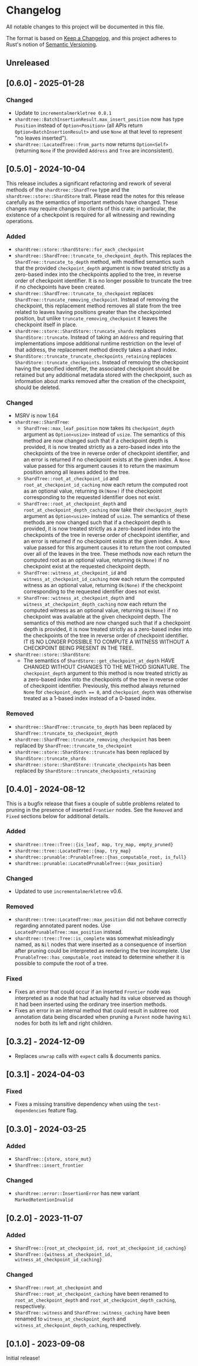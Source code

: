# Changelog
All notable changes to this project will be documented in this file.

The format is based on [Keep a Changelog](https://keepachangelog.com/en/1.1.0/),
and this project adheres to Rust's notion of
[Semantic Versioning](https://semver.org/spec/v2.0.0.html).

## Unreleased

## [0.6.0] - 2025-01-28

### Changed
- Update to `incrementalmerkletree 0.8.1`
- `shardtree::BatchInsertionResult.max_insert_position` now has type `Position`
  instead of `Option<Position>` (all APIs return `Option<BatchInsertionResult>`
  and use `None` at that level to represent "no leaves inserted").
- `shardtree::LocatedTree::from_parts` now returns `Option<Self>` (returning
  `None` if the provided `Address` and `Tree` are inconsistent).

## [0.5.0] - 2024-10-04

This release includes a significant refactoring and rework of several methods
of the `shardtree::ShardTree` type and the `shardtree::store::ShardStore`
trait. Please read the notes for this release carefully as the semantics of
important methods have changed. These changes may require changes to clients of
this crate; in particular, the existence of a checkpoint is required for all
witnessing and rewinding operations.

### Added
- `shardtree::store::ShardStore::for_each_checkpoint`
- `shardtree::ShardTree::truncate_to_checkpoint_depth`. This replaces
  the `ShardTree::truncate_to_depth` method, with modified semantics such that
  the provided `checkpoint_depth` argument is now treated strictly as a
  zero-based index into the checkpoints applied to the tree, in reverse order
  of checkpoint identifier. It is no longer possible to truncate the tree if no
  checkpoints have been created.
- `shardtree::ShardTree::truncate_to_checkpoint` replaces
  `ShardTree::truncate_removing_checkpoint`. Instead of removing
  the checkpoint, this replacement method removes all state from the tree
  related to leaves having positions greater than the checkpointed position,
  but unlike `truncate_removing_checkpoint` it leaves the checkpoint itself
  in place.
- `shardtree::store::ShardStore::truncate_shards` replaces
  `ShardStore::truncate`. Instead of taking an `Address` and requiring that
  implementations impose additional runtime restriction on the level of that
  address, the replacement method directly takes a shard index.
- `ShardStore::truncate_truncate_checkpoints_retaining` replaces
  `ShardStore::truncate_checkpoints`. Instead of removing the checkpoint
  having the specified identifier, the associated checkpoint should be retained
  but any additional metadata stored with the checkpoint, such as information
  about marks removed after the creation of the checkpoint, should be deleted.

### Changed
- MSRV is now 1.64
- `shardtree::ShardTree`:
  - `ShardTree::max_leaf_position` now takes its `checkpoint_depth` argument
    as `Option<usize>` instead of `usize`. The semantics of this method are now
    changed such that if a checkpoint depth is provided, it is now treated
    strictly as a zero-based index into the checkpoints of the tree in reverse
    order of checkpoint identifier, and an error is returned if no checkpoint
    exists at the given index. A `None` value passed for this argument causes
    it to return the maximum position among all leaves added to the tree.
  - `ShardTree::root_at_checkpoint_id` and `root_at_checkpoint_id_caching` now
    each return the computed root as an optional value, returning `Ok(None)` if
    the checkpoint corresponding to the requested identifier does not exist.
  - `ShardTree::root_at_checkpoint_depth` and `root_at_checkpoint_depth_caching`
    now take their `checkpoint_depth` argument as `Option<usize>` instead of
    `usize`. The semantics of these methods are now changed such that if a
    checkpoint depth is provided, it is now treated strictly as a zero-based
    index into the checkpoints of the tree in reverse order of checkpoint
    identifier, and an error is returned if no checkpoint exists at the given
    index. A `None` value passed for this argument causes it to return the root
    computed over all of the leaves in the tree. These methods now each return
    the computed root as an optional value, returning `Ok(None)` if no checkpoint
    exist at the requested checkpoint depth.
  - `ShardTree::witness_at_checkpoint_id` and `witness_at_checkpoint_id_caching`
    now each return the computed witness as an optional value, returning
    `Ok(None)` if the checkpoint corresponding to the requested identifier does
    not exist.
  - `ShardTree::witness_at_checkpoint_depth` and `witness_at_checkpoint_depth_caching`
    now each return the computed witness as an optional value, returning
    `Ok(None)` if no checkpoint was available at the given checkpoint depth. The
    semantics of this method are now changed such that if a checkpoint depth is
    provided, it is now treated strictly as a zero-based index into the
    checkpoints of the tree in reverse order of checkpoint identifier. IT IS NO
    LONGER POSSIBLE TO COMPUTE A WITNESS WITHOUT A CHECKPOINT BEING PRESENT IN
    THE TREE.
- `shardtree::store::ShardStore`:
  - The semantics of `ShardStore::get_checkpoint_at_depth` HAVE CHANGED WITHOUT
    CHANGES TO THE METHOD SIGNATURE. The `checkpoint_depth` argument to this
    method is now treated strictly as a zero-based index into the checkpoints
    of the tree in reverse order of checkpoint identifier. Previously, this
    method always returned `None` for `checkpoint_depth == 0`, and
    `checkpoint_depth` was otherwise treated as a 1-based index instead of a
    0-based index.

### Removed
- `shardtree::ShardTree::truncate_to_depth` has been replaced by
  `ShardTree::truncate_to_checkpoint_depth`
- `shardtree::ShardTree::truncate_removing_checkpoint` has been replaced by
  `ShardTree::truncate_to_checkpoint`
- `shardtree::store::ShardStore::truncate` has been replaced by
  `ShardStore::truncate_shards`
- `shardtree::store::ShardStore::truncate_checkpoints` has been replaced by
  `ShardStore::truncate_checkpoints_retaining`

## [0.4.0] - 2024-08-12

This is a bugfix release that fixes a couple of subtle problems related to
pruning in the presence of inserted `Frontier` nodes. See the `Removed` and
`Fixed` sections below for additional details.

### Added
- `shardtree::tree::Tree::{is_leaf, map, try_map, empty_pruned}`
- `shardtree::tree::LocatedTree::{map, try_map}`
- `shardtree::prunable::PrunableTree::{has_computable_root, is_full}`
- `shardtree::prunable::LocatedPrunableTree::{max_position}`

### Changed
- Updated to use `incrementalmerkletree` v0.6.

### Removed
- `shardtree::tree::LocatedTree::max_position` did not behave correctly regarding
  annotated parent nodes. Use `LocatedPrunableTree::max_position` instead.
- `shardtree::tree::Tree::is_complete` was somewhat misleadingly named, as `Nil`
  nodes that were inserted as a consequence of insertion after pruning could be
  interpreted as rendering the tree incomplete. Use `PrunableTree::has_computable_root`
  instead to determine whether it is possible to compute the root of a tree.

### Fixed
- Fixes an error that could occur if an inserted `Frontier` node was
  interpreted as a node that had actually had its value observed as though it
  had been inserted using the ordinary tree insertion methods.
- Fixes an error in an internal method that could result in subtree root
  annotation data being discarded when pruning a `Parent` node having
  `Nil` nodes for both its left and right children.

## [0.3.2] - 2024-12-09
- Replaces `unwrap` calls with `expect` calls & documents panics.

## [0.3.1] - 2024-04-03

### Fixed
- Fixes a missing transitive dependency when using the `test-dependencies` feature flag.

## [0.3.0] - 2024-03-25

### Added
- `ShardTree::{store, store_mut}`
- `ShardTree::insert_frontier`

### Changed
- `shardtree::error::InsertionError` has new variant `MarkedRetentionInvalid`

## [0.2.0] - 2023-11-07

### Added
- `ShardTree::{root_at_checkpoint_id, root_at_checkpoint_id_caching}`
- `ShardTree::{witness_at_checkpoint_id, witness_at_checkpoint_id_caching}`

### Changed
- `ShardTree::root_at_checkpoint` and `ShardTree::root_at_checkpoint_caching` have
  been renamed to `root_at_checkpoint_depth` and `root_at_checkpoint_depth_caching`,
  respectively.
- `ShardTree::witness` and `ShardTree::witness_caching` have
  been renamed to `witness_at_checkpoint_depth` and `witness_at_checkpoint_depth_caching`,
  respectively.

## [0.1.0] - 2023-09-08

Initial release!
